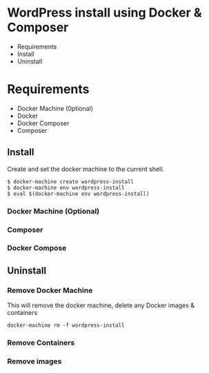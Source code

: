 <!--  From the video: https://youtu.be/Pkf2P8JCKHw -->

# WordPress install using Docker & Composer

* Requirements
* Install
* Uninstall

# Requirements

* Docker Machine (0ptional)
* Docker
* Docker Composer
* Composer

## Install

Create and set the docker machine to the current shell.


```
$ docker-machine create wordpress-install
$ docker-machine env wordpress-install
$ eval $(docker-machine env wordpress-install)
```
### Docker Machine (Optional)

### Composer

### Docker Compose

## Uninstall

### Remove Docker Machine

This will remove the docker machine, delete any Docker images & containers
```
docker-machine rm -f wordpress-install
```

### Remove Containers

### Remove images
